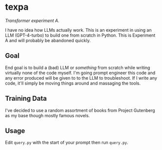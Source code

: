# texpa

*Transformer experiment A.*

I have no idea how LLMs actually work. This is an experiment in using an LLM (GPT-4-turbo) to build one from scratch in 
Python. This is Experiment A and will probably be abandoned quickly.

## Goal

End goal is to build a (bad) LLM or *something* from scratch while writing virtually none of the code myself. I'm going prompt engineer
this code and any error produced will be given to to the LLM  to troubleshoot. If I write any code, it'll simply be moving
things around and massaging the tools.

## Training Data

I've decided to use a random assortment of books from Project Gutenberg as my base though mostly famous novels.

## Usage

Edit `query.py` with the start of your prompt then run `query.py`.

